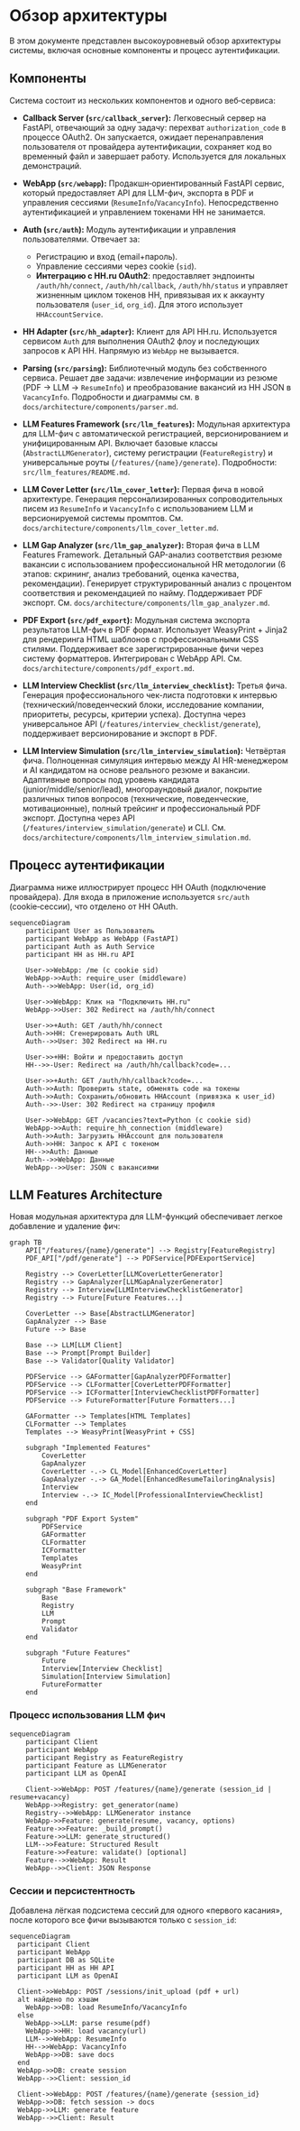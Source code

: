 # Обзор архитектуры

В этом документе представлен высокоуровневый обзор архитектуры системы, включая основные компоненты и процесс аутентификации.

## Компоненты

Система состоит из нескольких компонентов и одного веб‑сервиса:

- **Callback Server (`src/callback_server`):** Легковесный сервер на FastAPI, отвечающий за одну задачу: перехват `authorization_code` в процессе OAuth2. Он запускается, ожидает перенаправления пользователя от провайдера аутентификации, сохраняет код во временный файл и завершает работу. Используется для локальных демонстраций.

- **WebApp (`src/webapp`):** Продакшн‑ориентированный FastAPI сервис, который предоставляет API для LLM-фич, экспорта в PDF и управления сессиями (`ResumeInfo`/`VacancyInfo`). Непосредственно аутентификацией и управлением токенами HH не занимается.

- **Auth (`src/auth`):** Модуль аутентификации и управления пользователями. Отвечает за:
  - Регистрацию и вход (email+пароль).
  - Управление сессиями через cookie (`sid`).
  - **Интеграцию с HH.ru OAuth2**: предоставляет эндпоинты `/auth/hh/connect`, `/auth/hh/callback`, `/auth/hh/status` и управляет жизненным циклом токенов HH, привязывая их к аккаунту пользователя (`user_id`, `org_id`). Для этого использует `HHAccountService`.

- **HH Adapter (`src/hh_adapter`):** Клиент для API HH.ru. Используется сервисом `Auth` для выполнения OAuth2 флоу и последующих запросов к API HH. Напрямую из `WebApp` не вызывается.

- **Parsing (`src/parsing`):** Библиотечный модуль без собственного сервиса. Решает две задачи: извлечение информации из резюме (PDF → LLM → `ResumeInfo`) и преобразование вакансий из HH JSON в `VacancyInfo`. Подробности и диаграммы см. в `docs/architecture/components/parser.md`.
 
- **LLM Features Framework (`src/llm_features`):** Модульная архитектура для LLM-фич с автоматической регистрацией, версионированием и унифицированным API. Включает базовые классы (`AbstractLLMGenerator`), систему регистрации (`FeatureRegistry`) и универсальные роуты (`/features/{name}/generate`). Подробности: `src/llm_features/README.md`.

- **LLM Cover Letter (`src/llm_cover_letter`):** Первая фича в новой архитектуре. Генерация персонализированных сопроводительных писем из `ResumeInfo` и `VacancyInfo` с использованием LLM и версионируемой системы промптов. См. `docs/architecture/components/llm_cover_letter.md`.

- **LLM Gap Analyzer (`src/llm_gap_analyzer`):** Вторая фича в LLM Features Framework. Детальный GAP-анализ соответствия резюме вакансии с использованием профессиональной HR методологии (6 этапов: скрининг, анализ требований, оценка качества, рекомендации). Генерирует структурированный анализ с процентом соответствия и рекомендацией по найму. Поддерживает PDF экспорт. См. `docs/architecture/components/llm_gap_analyzer.md`.

- **PDF Export (`src/pdf_export`):** Модульная система экспорта результатов LLM-фич в PDF формат. Использует WeasyPrint + Jinja2 для рендеринга HTML шаблонов с профессиональными CSS стилями. Поддерживает все зарегистрированные фичи через систему форматтеров. Интегрирован с WebApp API. См. `docs/architecture/components/pdf_export.md`.

- **LLM Interview Checklist (`src/llm_interview_checklist`):** Третья фича. Генерация профессионального чек-листа подготовки к интервью (технический/поведенческий блоки, исследование компании, приоритеты, ресурсы, критерии успеха). Доступна через универсальное API (`/features/interview_checklist/generate`), поддерживает версионирование и экспорт в PDF.

- **LLM Interview Simulation (`src/llm_interview_simulation`):** Четвёртая фича. Полноценная симуляция интервью между AI HR-менеджером и AI кандидатом на основе реального резюме и вакансии. Адаптивные вопросы под уровень кандидата (junior/middle/senior/lead), многораундовый диалог, покрытие различных типов вопросов (технические, поведенческие, мотивационные), полный трейсинг и профессиональный PDF экспорт. Доступна через API (`/features/interview_simulation/generate`) и CLI. См. `docs/architecture/components/llm_interview_simulation.md`.

## Процесс аутентификации

Диаграмма ниже иллюстрирует процесс HH OAuth (подключение провайдера). Для входа в приложение используется `src/auth` (cookie‑сессии), что отделено от HH OAuth.

```mermaid
sequenceDiagram
    participant User as Пользователь
    participant WebApp as WebApp (FastAPI)
    participant Auth as Auth Service
    participant HH as HH.ru API

    User->>WebApp: /me (с cookie sid)
    WebApp->>Auth: require_user (middleware)
    Auth-->>WebApp: User(id, org_id)

    User->>WebApp: Клик на "Подключить HH.ru"
    WebApp->>User: 302 Redirect на /auth/hh/connect

    User->>+Auth: GET /auth/hh/connect
    Auth->>HH: Сгенерировать Auth URL
    Auth-->>User: 302 Redirect на HH.ru

    User->>+HH: Войти и предоставить доступ
    HH-->>-User: Redirect на /auth/hh/callback?code=...

    User->>+Auth: GET /auth/hh/callback?code=...
    Auth->>Auth: Проверить state, обменять code на токены
    Auth->>Auth: Сохранить/обновить HHAccount (привязка к user_id)
    Auth-->>-User: 302 Redirect на страницу профиля

    User->>WebApp: GET /vacancies?text=Python (с cookie sid)
    WebApp->>Auth: require_hh_connection (middleware)
    Auth->>Auth: Загрузить HHAccount для пользователя
    Auth->>HH: Запрос к API с токеном
    HH-->>Auth: Данные
    Auth-->>WebApp: Данные
    WebApp-->>User: JSON с вакансиями
```

## LLM Features Architecture

Новая модульная архитектура для LLM-функций обеспечивает легкое добавление и удаление фич:

```mermaid
graph TB
    API["/features/{name}/generate"] --> Registry[FeatureRegistry]
    PDF_API["/pdf/generate"] --> PDFService[PDFExportService]
    
    Registry --> CoverLetter[LLMCoverLetterGenerator]
    Registry --> GapAnalyzer[LLMGapAnalyzerGenerator]
    Registry --> Interview[LLMInterviewChecklistGenerator]
    Registry --> Future[Future Features...]
    
    CoverLetter --> Base[AbstractLLMGenerator]
    GapAnalyzer --> Base
    Future --> Base
    
    Base --> LLM[LLM Client]
    Base --> Prompt[Prompt Builder]
    Base --> Validator[Quality Validator]
    
    PDFService --> GAFormatter[GapAnalyzerPDFFormatter]
    PDFService --> CLFormatter[CoverLetterPDFFormatter]
    PDFService --> ICFormatter[InterviewChecklistPDFFormatter]
    PDFService --> FutureFormatter[Future Formatters...]
    
    GAFormatter --> Templates[HTML Templates]
    CLFormatter --> Templates
    Templates --> WeasyPrint[WeasyPrint + CSS]
    
    subgraph "Implemented Features"
        CoverLetter
        GapAnalyzer
        CoverLetter -.-> CL_Model[EnhancedCoverLetter]
        GapAnalyzer -.-> GA_Model[EnhancedResumeTailoringAnalysis]
        Interview
        Interview -.-> IC_Model[ProfessionalInterviewChecklist]
    end
    
    subgraph "PDF Export System"
        PDFService
        GAFormatter
        CLFormatter
        ICFormatter
        Templates
        WeasyPrint
    end
    
    subgraph "Base Framework"
        Base
        Registry
        LLM
        Prompt
        Validator
    end
    
    subgraph "Future Features"
        Future
        Interview[Interview Checklist]
        Simulation[Interview Simulation]
        FutureFormatter
    end
```

### Процесс использования LLM фич

```mermaid
sequenceDiagram
    participant Client
    participant WebApp
    participant Registry as FeatureRegistry
    participant Feature as LLMGenerator
    participant LLM as OpenAI

    Client->>WebApp: POST /features/{name}/generate (session_id | resume+vacancy)
    WebApp->>Registry: get_generator(name)
    Registry-->>WebApp: LLMGenerator instance
    WebApp->>Feature: generate(resume, vacancy, options)
    Feature->>Feature: _build_prompt()
    Feature->>LLM: generate_structured()
    LLM-->>Feature: Structured Result
    Feature->>Feature: validate() [optional]
    Feature-->>WebApp: Result
    WebApp-->>Client: JSON Response
```

### Сессии и персистентность

Добавлена лёгкая подсистема сессий для одного «первого касания», после которого все фичи вызываются только с `session_id`:

```mermaid
sequenceDiagram
  participant Client
  participant WebApp
  participant DB as SQLite
  participant HH as HH API
  participant LLM as OpenAI

  Client->>WebApp: POST /sessions/init_upload (pdf + url)
  alt найдено по хэшам
    WebApp->>DB: load ResumeInfo/VacancyInfo
  else
    WebApp->>LLM: parse resume(pdf)
    WebApp->>HH: load vacancy(url)
    LLM-->>WebApp: ResumeInfo
    HH-->>WebApp: VacancyInfo
    WebApp->>DB: save docs
  end
  WebApp->>DB: create session
  WebApp-->>Client: session_id

  Client->>WebApp: POST /features/{name}/generate {session_id}
  WebApp->>DB: fetch session -> docs
  WebApp->>LLM: generate feature
  WebApp-->>Client: Result
```
